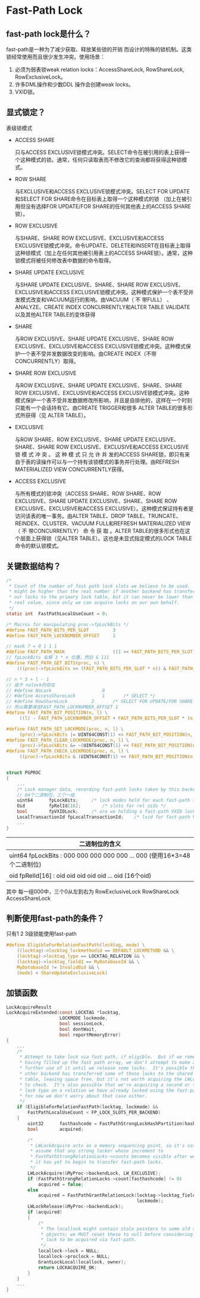 # Fast-Path Lock

## fast-path lock是什么？

fast-path是一种为了减少获取、释放某些锁的开销 而设计的特殊的锁机制。这类锁经常使用而且很少发生冲突。使用场景：

1. 必须为弱表锁weak relation locks：AccessShareLock, RowShareLock, RowExclusiveLock。
2. 许多DML操作和少数DDL 操作会创建weak locks。
3. VXID锁。

## 显式锁定？

表级锁模式

- ACCESS SHARE

  只与ACCESS EXCLUSIVE锁模式冲突。SELECT命令在被引用的表上获得一个这种模式的锁。通常，任何只读取表而不修改它的查询都将获得这种锁模式。

- ROW SHARE

  与EXCLUSIVE和ACCESS EXCLUSIVE锁模式冲突。SELECT FOR UPDATE和SELECT FOR SHARE命令在目标表上取得一个这种模式的锁 （加上在被引用但没有选择FOR UPDATE/FOR SHARE的任何其他表上的ACCESS SHARE锁）。

- ROW EXCLUSIVE

  与SHARE、SHARE ROW EXCLUSIVE、EXCLUSIVE和ACCESS EXCLUSIVE锁模式冲突。命令UPDATE、DELETE和INSERT在目标表上取得这种锁模式（加上在任何其他被引用表上的ACCESS SHARE锁）。通常，这种锁模式将被任何修改表中数据的命令取得。

- SHARE UPDATE EXCLUSIVE

  与SHARE UPDATE EXCLUSIVE、SHARE、SHARE ROW EXCLUSIVE、EXCLUSIVE和ACCESS EXCLUSIVE锁模式冲突。这种模式保护一个表不受并发模式改变和VACUUM运行的影响。由VACUUM（ 不 带FULL） 、ANALYZE、CREATE INDEX CONCURRENTLY和ALTER TABLE VALIDATE以及其他ALTER TABLE的变体获得

- SHARE

  与ROW EXCLUSIVE、SHARE UPDATE EXCLUSIVE、SHARE ROW EXCLUSIVE、EXCLUSIVE和ACCESS EXCLUSIVE锁模式冲突。这种模式保护一个表不受并发数据改变的影响。由CREATE INDEX（不带CONCURRENTLY）取得。

- SHARE ROW EXCLUSIVE

  与ROW EXCLUSIVE、SHARE UPDATE EXCLUSIVE、SHARE、SHARE ROW EXCLUSIVE、EXCLUSIVE和ACCESS EXCLUSIVE锁模式冲突。这种模式保护一个表不受并发数据修改所影响，并且是自排他的，这样在一个时刻只能有一个会话持有它。由CREATE TRIGGER和很多 ALTER TABLE的很多形式所获得（见 ALTER TABLE）。

- EXCLUSIVE

  与ROW SHARE、ROW EXCLUSIVE、SHARE UPDATE EXCLUSIVE、SHARE、SHARE ROW EXCLUSIVE、EXCLUSIVE和ACCESS EXCLUSIVE锁 模 式 冲 突 。 这 种 模 式 只 允 许 并 发的ACCESS SHARE锁，即只有来自于表的读操作可以与一个持有该锁模式的事务并行处理。由REFRESH MATERIALIZED VIEW CONCURRENTLY获得。

- ACCESS EXCLUSIVE

  与所有模式的锁冲突（ACCESS SHARE、ROW SHARE、ROW EXCLUSIVE、SHARE UPDATE EXCLUSIVE、SHARE、SHARE ROW EXCLUSIVE、EXCLUSIVE和ACCESS EXCLUSIVE）。这种模式保证持有者是访问该表的唯一事务。由ALTER TABLE、DROP TABLE、TRUNCATE、REINDEX、CLUSTER、VACUUM FULL和REFRESH MATERIALIZED VIEW（ 不 带CONCURRENTLY） 命 令 获 取 。ALTER TABLE的很多形式也在这个层面上获得锁（见ALTER TABLE）。这也是未显式指定模式的LOCK TABLE命令的默认锁模式。 

## 关键数据结构？



```c
/*
 * Count of the number of fast path lock slots we believe to be used.  This
 * might be higher than the real number if another backend has transferred
 * our locks to the primary lock table, but it can never be lower than the
 * real value, since only we can acquire locks on our own behalf.
 */
static int	FastPathLocalUseCount = 0;

/* Macros for manipulating proc->fpLockBits */
#define FAST_PATH_BITS_PER_SLOT			3
#define FAST_PATH_LOCKNUMBER_OFFSET		1

// mask 7 = 0 1 1 1 
#define FAST_PATH_MASK					((1 << FAST_PATH_BITS_PER_SLOT) - 1)
// fpLockBits 右移 3 * n 位置，然后 & 111
#define FAST_PATH_GET_BITS(proc, n) \
	(((proc)->fpLockBits >> (FAST_PATH_BITS_PER_SLOT * n)) & FAST_PATH_MASK)

// n * 3 + l - 1
// 由于 nolock的存在 
// #define NoLock					0
// #define AccessShareLock			1		/* SELECT */
// #define RowShareLock			2		/* SELECT FOR UPDATE/FOR SHARE 
// 所以需要减去FAST_PATH_LOCKNUMBER_OFFSET 1
#define FAST_PATH_BIT_POSITION(n, l) \
	 ((l) - FAST_PATH_LOCKNUMBER_OFFSET + FAST_PATH_BITS_PER_SLOT * (n))

#define FAST_PATH_SET_LOCKMODE(proc, n, l) \
	 (proc)->fpLockBits |= UINT64CONST(1) << FAST_PATH_BIT_POSITION(n, l)
#define FAST_PATH_CLEAR_LOCKMODE(proc, n, l) \
	 (proc)->fpLockBits &= ~(UINT64CONST(1) << FAST_PATH_BIT_POSITION(n, l))
#define FAST_PATH_CHECK_LOCKMODE(proc, n, l) \
	 ((proc)->fpLockBits & (UINT64CONST(1) << FAST_PATH_BIT_POSITION(n, l)))


struct PGPROC
{
    ...
    /* Lock manager data, recording fast-path locks taken by this backend. */
    // 64个二进制位，三个一组
	uint64		fpLockBits;		/* lock modes held for each fast-path slot */
	Oid			fpRelId[16];		/* slots for rel oids */
	bool		fpVXIDLock;		/* are we holding a fast-path VXID lock? */
	LocalTransactionId fpLocalTransactionId;	/* lxid for fast-path VXID */
    ...
}
```

| 二进制位的含义                                               |
| ------------------------------------------------------------ |
| uint64  fpLockBits   :   000    000   000   000   000   ...   000   (使用16*3=48个二进制位) |
| oid        fpRelId[16]  :   oid     oid    oid    oid    oid   ...    oid   (16个oid) |

其中 每一组000中，三个0从左到右为 RowExclusiveLock RowShareLock AccessShareLock



## 判断使用fast-path的条件？

只有1 2 3级锁能使用fast-path

```c
#define EligibleForRelationFastPath(locktag, mode) \
	((locktag)->locktag_lockmethodid == DEFAULT_LOCKMETHOD && \
	(locktag)->locktag_type == LOCKTAG_RELATION && \
	(locktag)->locktag_field1 == MyDatabaseId && \
	MyDatabaseId != InvalidOid && \
	(mode) < ShareUpdateExclusiveLock)
```

## 加锁函数



```c
LockAcquireResult
LockAcquireExtended(const LOCKTAG *locktag,
					LOCKMODE lockmode,
					bool sessionLock,
					bool dontWait,
					bool reportMemoryError)
{
    ...
    /*
	 * Attempt to take lock via fast path, if eligible.  But if we remember
	 * having filled up the fast path array, we don't attempt to make any
	 * further use of it until we release some locks.  It's possible that some
	 * other backend has transferred some of those locks to the shared hash
	 * table, leaving space free, but it's not worth acquiring the LWLock just
	 * to check.  It's also possible that we're acquiring a second or third
	 * lock type on a relation we have already locked using the fast-path, but
	 * for now we don't worry about that case either.
	 */
	if (EligibleForRelationFastPath(locktag, lockmode) &&
		FastPathLocalUseCount < FP_LOCK_SLOTS_PER_BACKEND)
	{
		uint32		fasthashcode = FastPathStrongLockHashPartition(hashcode);
		bool		acquired;

		/*
		 * LWLockAcquire acts as a memory sequencing point, so it's safe to
		 * assume that any strong locker whose increment to
		 * FastPathStrongRelationLocks->counts becomes visible after we test
		 * it has yet to begin to transfer fast-path locks.
		 */
		LWLockAcquire(&MyProc->backendLock, LW_EXCLUSIVE);
		if (FastPathStrongRelationLocks->count[fasthashcode] != 0)
			acquired = false;
		else
			acquired = FastPathGrantRelationLock(locktag->locktag_field2,
												 lockmode);
		LWLockRelease(&MyProc->backendLock);
		if (acquired)
		{
			/*
			 * The locallock might contain stale pointers to some old shared
			 * objects; we MUST reset these to null before considering the
			 * lock to be acquired via fast-path.
			 */
			locallock->lock = NULL;
			locallock->proclock = NULL;
			GrantLockLocal(locallock, owner);
			return LOCKACQUIRE_OK;
		}
	}
    ...
}
```

